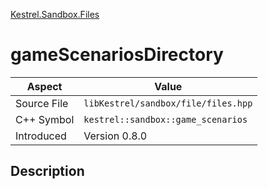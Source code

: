 [Kestrel.Sandbox.Files](index.md)
# gameScenariosDirectory
| Aspect | Value |
| --- | --- |
| Source File | `libKestrel/sandbox/file/files.hpp` |
| C++ Symbol | `kestrel::sandbox::game_scenarios` |
| Introduced | Version 0.8.0 |
## Description
